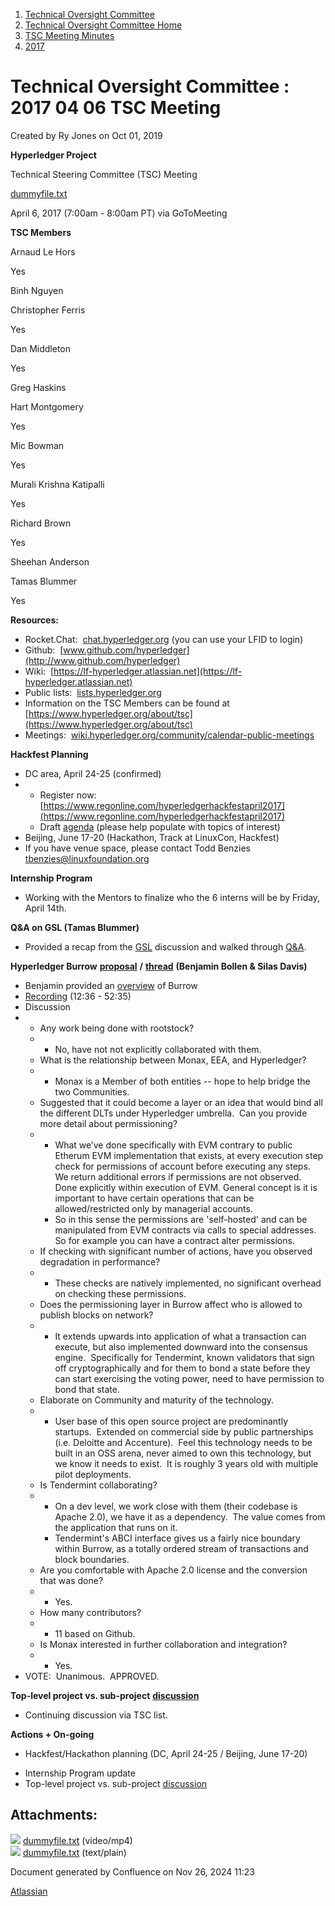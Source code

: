 1. [Technical Oversight Committee](index.html)
2. [Technical Oversight Committee Home](Technical-Oversight-Committee-Home_21430274.html)
3. [TSC Meeting Minutes](TSC-Meeting-Minutes_21448544.html)
4. [2017](2017_21448665.html)

# Technical Oversight Committee : 2017 04 06 TSC Meeting

Created by Ry Jones on Oct 01, 2019

**Hyperledger Project**

Technical Steering Committee (TSC) Meeting

[dummyfile.txt](#)

April 6, 2017 (7:00am - 8:00am PT) via GoToMeeting

**TSC Members**

Arnaud Le Hors

Yes

Binh Nguyen

Christopher Ferris

Yes

Dan Middleton

Yes

Greg Haskins

Hart Montgomery

Yes

Mic Bowman

Yes

Murali Krishna Katipalli

Yes

Richard Brown

Yes

Sheehan Anderson

Tamas Blummer

Yes

**Resources:**

- Rocket.Chat:  [chat.hyperledger.org](http://chat.hyperledger.org/) (you can use your LFID to login)
- Github:  [www.github.com/hyperledger](http://www.github.com/hyperledger)
- Wiki:  [https://lf-hyperledger.atlassian.net](https://lf-hyperledger.atlassian.net)
- Public lists:  [lists.hyperledger.org](http://lists.hyperledger.org)
- Information on the TSC Members can be found at [https://www.hyperledger.org/about/tsc](https://www.hyperledger.org/about/tsc)
- Meetings:  [wiki.hyperledger.org/community/calendar-public-meetings](http://wiki.hyperledger.org/community/calendar-public-meetings)

**Hackfest Planning**

- DC area, April 24-25 (confirmed)
- - Register now:  [https://www.regonline.com/hyperledgerhackfestapril2017](https://www.regonline.com/hyperledgerhackfestapril2017)
  - Draft [agenda](https://docs.google.com/document/d/1rz1HsUwqIesSgj1fvKWTaNHuYKl7320iGpAX2l2NqBA/edit) (please help populate with topics of interest)
- Beijing, June 17-20 (Hackathon, Track at LinuxCon, Hackfest)
- If you have venue space, please contact Todd Benzies [tbenzies@linuxfoundation.org](mailto:tbenzies@linuxfoundation.org)

**Internship Program**

- Working with the Mentors to finalize who the 6 interns will be by Friday, April 14th.

**Q&amp;A on GSL (Tamas Blummer)**

- Provided a recap from the [GSL](http://digitalasset.com/static/documents/The_Global_Synchronization_Log.pdf) discussion and walked through [Q&amp;A](https://lists.hyperledger.org/pipermail/hyperledger-tsc/attachments/20170406/e702591e/attachment-0001.pdf).

**Hyperledger Burrow** [**proposal**](https://docs.google.com/document/d/1FkE-dhV4QXrbckTg_ub8TBQDUa0G5UD-Gfggo7lqNko/edit) **/** [**thread**](https://lists.hyperledger.org/pipermail/hyperledger-tsc/2017-March/000704.html) **(Benjamin Bollen &amp; Silas Davis)**

- Benjamin provided an [overview](https://docs.google.com/a/monax.io/presentation/d/1XhY2YVRDUAui-FG0HaKJvfED9CQJmZtn1GNGDqRR3X8/edit?usp=sharing) of Burrow
- [Recording](https://drive.google.com/file/d/0B42vMkapQi1MN0RSUTVaLXlPYUE/view) (12:36 - 52:35)
- Discussion
- - Any work being done with rootstock?
  - - No, have not not explicitly collaborated with them.
  - What is the relationship between Monax, EEA, and Hyperledger?
  - - Monax is a Member of both entities -- hope to help bridge the two Communities.
  - Suggested that it could become a layer or an idea that would bind all the different DLTs under Hyperledger umbrella.  Can you provide more detail about permissioning?
  - - What we’ve done specifically with EVM contrary to public Etherum EVM implementation that exists, at every execution step check for permissions of account before executing any steps.  We return additional errors if permissions are not observed. Done explicitly within execution of EVM. General concept is it is important to have certain operations that can be allowed/restricted only by managerial accounts.
    - So in this sense the permissions are 'self-hosted' and can be manipulated from EVM contracts via calls to special addresses. So for example you can have a contract alter permissions.
  - If checking with significant number of actions, have you observed degradation in performance?
  - - These checks are natively implemented, no significant overhead on checking these permissions.
  - Does the permissioning layer in Burrow affect who is allowed to publish blocks on network?
  - - It extends upwards into application of what a transaction can execute, but also implemented downward into the consensus engine.  Specifically for Tendermint, known validators that sign off cryptographically and for them to bond a state before they can start exercising the voting power, need to have permission to bond that state.
  - Elaborate on Community and maturity of the technology.
  - - User base of this open source project are predominantly startups.  Extended on commercial side by public partnerships (i.e. Deloitte and Accenture).  Feel this technology needs to be built in an OSS arena, never aimed to own this technology, but we know it needs to exist.  It is roughly 3 years old with multiple pilot deployments.
  - Is Tendermint collaborating?
  - - On a dev level, we work close with them (their codebase is Apache 2.0), we have it as a dependency.  The value comes from the application that runs on it.
    - Tendermint's ABCI interface gives us a fairly nice boundary within Burrow, as a totally ordered stream of transactions and block boundaries.
  - Are you comfortable with Apache 2.0 license and the conversion that was done?
  - - Yes.
  - How many contributors?
  - - 11 based on Github.
  - Is Monax interested in further collaboration and integration?
  - - Yes.
- VOTE:  Unanimous.  APPROVED.

**Top-level project vs. sub-project** [**discussion**](https://lists.hyperledger.org/pipermail/hyperledger-tsc/2017-April/000732.html)

- Continuing discussion via TSC list.

**Actions + On-going**

- Hackfest/Hackathon planning (DC, April 24-25 / Beijing, June 17-20)

<!--THE END-->

- Internship Program update
- Top-level project vs. sub-project [discussion](https://lists.hyperledger.org/pipermail/hyperledger-tsc/2017-April/000732.html)

## Attachments:

![](images/icons/bullet_blue.gif) [dummyfile.txt](attachments/21433113/21457564.txt) (video/mp4)  
![](images/icons/bullet_blue.gif) [dummyfile.txt](attachments/21433113/21448679.txt) (text/plain)

Document generated by Confluence on Nov 26, 2024 11:23

[Atlassian](http://www.atlassian.com/)
